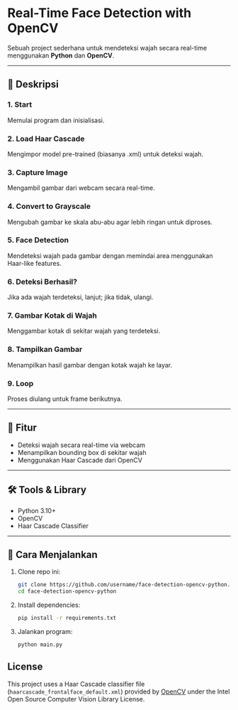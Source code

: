 #  Real-Time Face Detection with OpenCV

Sebuah project sederhana untuk mendeteksi wajah secara real-time menggunakan **Python** dan **OpenCV**.

---

## 📸 Deskripsi

### 1. Start  
Memulai program dan inisialisasi.
### 2. Load Haar Cascade  
Mengimpor model pre-trained (biasanya .xml) untuk deteksi wajah.
### 3. Capture Image  
Mengambil gambar dari webcam secara real-time.
### 4. Convert to Grayscale  
Mengubah gambar ke skala abu-abu agar lebih ringan untuk diproses.
### 5. Face Detection  
Mendeteksi wajah pada gambar dengan memindai area menggunakan Haar-like features.
### 6. Deteksi Berhasil?  
Jika ada wajah terdeteksi, lanjut; jika tidak, ulangi.
### 7. Gambar Kotak di Wajah  
Menggambar kotak di sekitar wajah yang terdeteksi.
### 8. Tampilkan Gambar  
Menampilkan hasil gambar dengan kotak wajah ke layar.
### 9. Loop  
Proses diulang untuk frame berikutnya.

---

## 🧠 Fitur

- Deteksi wajah secara real-time via webcam
- Menampilkan bounding box di sekitar wajah
- Menggunakan Haar Cascade dari OpenCV

---

## 🛠️ Tools & Library

- Python 3.10+
- OpenCV
- Haar Cascade Classifier

---

## 🧪 Cara Menjalankan

1. Clone repo ini:
   ```bash
   git clone https://github.com/username/face-detection-opencv-python.git
   cd face-detection-opencv-python
   
2. Install dependencies:
   ```bash
   pip install -r requirements.txt
   
3. Jalankan program:
   ```bash
   python main.py

## License

This project uses a Haar Cascade classifier file (`haarcascade_frontalface_default.xml`) provided by [OpenCV](https://opencv.org/) under the Intel Open Source Computer Vision Library License.
